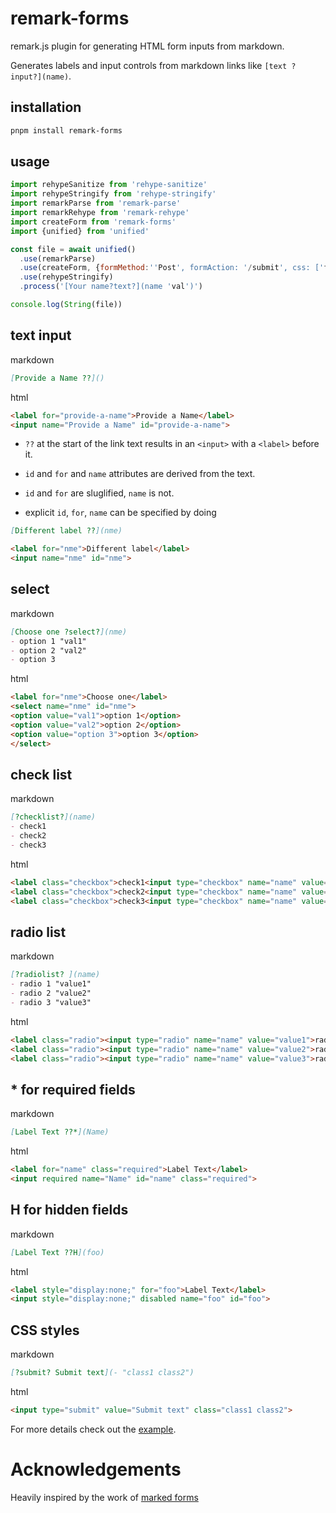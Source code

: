 # remark-forms

remark.js plugin for generating HTML form inputs from markdown.

Generates labels and input controls from markdown links like `[text ?input?](name)`.

## installation

```sh
pnpm install remark-forms
```

## usage

```javascript
import rehypeSanitize from 'rehype-sanitize'
import rehypeStringify from 'rehype-stringify'
import remarkParse from 'remark-parse'
import remarkRehype from 'remark-rehype'
import createForm from 'remark-forms'
import {unified} from 'unified'

const file = await unified()
  .use(remarkParse)
  .use(createForm, {formMethod:''Post', formAction: '/submit', css: ['form-group flex '] })
  .use(rehypeStringify)
  .process('[Your name?text?](name 'val')')

console.log(String(file))

```

## text input

markdown

```md
[Provide a Name ??]()
```

html

```html
<label for="provide-a-name">Provide a Name</label>
<input name="Provide a Name" id="provide-a-name">
```

- `??` at the start of the link text results in an `<input>` with a `<label>` before it.

- `id` and `for` and `name` attributes are derived from the text.

- `id` and `for` are sluglified, `name` is not.

- explicit `id`, `for`, `name` can be specified by doing

```md
[Different label ??](nme)
```

```html
<label for="nme">Different label</label>
<input name="nme" id="nme">
```



## select

markdown

```md
[Choose one ?select?](nme)
- option 1 "val1"
- option 2 "val2"
- option 3
```

html

```html
<label for="nme">Choose one</label>
<select name="nme" id="nme">
<option value="val1">option 1</option>
<option value="val2">option 2</option>
<option value="option 3">option 3</option>
</select>
```

## check list

markdown

```md
[?checklist?](name)
- check1
- check2
- check3
```

html

```html
<label class="checkbox">check1<input type="checkbox" name="name" value="check1"></label>
<label class="checkbox">check2<input type="checkbox" name="name" value="check2"></label>
<label class="checkbox">check3<input type="checkbox" name="name" value="check3"></label>
```

## radio list

markdown

```md
[?radiolist? ](name)
- radio 1 "value1"
- radio 2 "value2"
- radio 3 "value3"
```

html

```html
<label class="radio"><input type="radio" name="name" value="value1">radio 1</label>
<label class="radio"><input type="radio" name="name" value="value2">radio 2</label>
<label class="radio"><input type="radio" name="name" value="value3">radio 3</label>
```

## * for required fields

markdown

```md
[Label Text ??*](Name)
```

html

```html
<label for="name" class="required">Label Text</label>
<input required name="Name" id="name" class="required">
```

## H for hidden fields

markdown

```md
[Label Text ??H](foo)
```


html

```html
<label style="display:none;" for="foo">Label Text</label>
<input style="display:none;" disabled name="foo" id="foo">
```


## CSS styles 

markdown

```md
[?submit? Submit text](- "class1 class2")
```

html

```html
<input type="submit" value="Submit text" class="class1 class2">
```

For more details check out the [example](/example.md).

# Acknowledgements

Heavily inspired by the work of [marked forms](https://github.com/jldec/marked-forms)